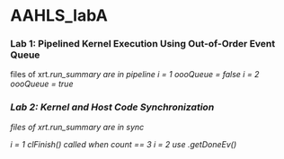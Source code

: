 # AAHLS_labA

### Lab 1: Pipelined Kernel Execution Using Out-of-Order Event Queue
files of xrt<i>.run_summary are in pipeline
i = 1 oooQueue = false
i = 2 oooQueue = true
  
### Lab 2: Kernel and Host Code Synchronization
files of xrt<i>.run_summary are in sync
  
i = 1 clFinish() called when count == 3
i = 2 use .getDoneEv()

